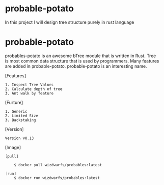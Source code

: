 # probable-potato

In this project I will design tree structure purely in rust language
# probable-potato

probables-potato is an awesome bTree module that is written in Rust. Tree is most common data structure that is used by programmers. Many features are added in probable-potato. probable-potato is an interesting name.


[Features]

    1. Inspect Tree Values
    2. Calculate depth of tree
    3. Ant walk by feature
    
[Furture]
    
    1. Generic 
    2. Limited Size
    3. Backstaking

[Version]
    
    Version v0.13

[Image]

    [pull]

        $ docker pull wizdwarfs/probables:latest
    
    [run]
        $ docker run wizdwarfs/probables:latest